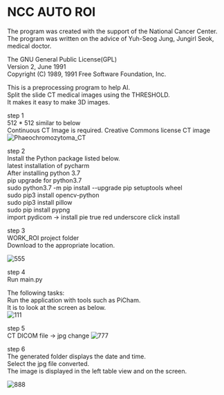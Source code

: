 
# NCC AUTO ROI     
The program was created with the support of the National Cancer Center.     
The program was written on the advice of Yuh-Seog Jung, Jungirl Seok, medical doctor.     

The GNU General Public License(GPL)     
Version 2, June 1991     
Copyright (C) 1989, 1991 Free Software Foundation, Inc.

This is a preprocessing program to help AI.     
Split the slide CT medical images using the THRESHOLD.     
It makes it easy to make 3D images.     

step 1     
512 * 512 similar to below     
Continuous CT Image is required.    Creative Commons license CT image    
![Phaeochromozytoma_CT](https://user-images.githubusercontent.com/19296155/106423123-28176200-64a3-11eb-8b92-396efc1ded24.jpg)

step 2    
Install the Python package listed below.     
latest installation of pycharm     
After installing python 3.7     
pip upgrade for python3.7     
sudo python3.7 -m pip install --upgrade pip setuptools wheel     
sudo pip3 install opencv-python     
sudo pip3 install pillow     
sudo pip install pypng     
import pydicom -> install pie true red underscore click install     

step 3     
WORK_ROI project folder     
Download to the appropriate location.     

![555](https://user-images.githubusercontent.com/19296155/106425611-74fd3780-64a7-11eb-91e7-7fd586965295.png) 

step 4     
Run main.py

The following tasks:    
Run the application with tools such as PiCham.     
It is to look at the screen as below.     
![111](https://user-images.githubusercontent.com/19296155/106424051-e4bdf300-64a4-11eb-8a1f-6ce15a636a6c.png)   

step 5     
CT DICOM file -> jpg change
![777](https://user-images.githubusercontent.com/19296155/106426809-97905000-64a9-11eb-926c-1f794589c34d.png)

step 6     
The generated folder displays the date and time.     
Select the jpg file converted.     
The image is displayed in the left table view and on the screen.     

![888](https://user-images.githubusercontent.com/19296155/106428474-62d1c800-64ac-11eb-872d-41312901e93d.png)








